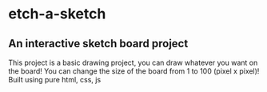 # etch-a-sketch
## An interactive sketch board project
This project is a basic drawing project, you can draw whatever you want on the board! You can change the size of the board from 1 to 100 (pixel x pixel)! Built using pure html, css, js
